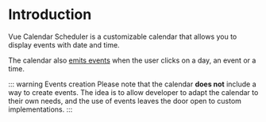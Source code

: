 # Introduction

Vue Calendar Scheduler is a customizable calendar that allows you to display events with date and time.

The calendar also [emits events](/guide/events.md) when the user clicks on a day, an event or a time.

::: warning Events creation
Please note that the calendar **does not** include a way to create events.
The idea is to allow developer to adapt the calendar to their own needs, and the use of events leaves the door open to custom implementations. 
:::
